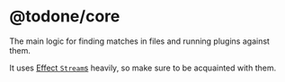 # @todone/core

The main logic for finding matches in files and running plugins against them.

It uses [Effect `Stream`s](https://effect.website/docs/stream/introduction/) heavily, so make sure to be acquainted with them.
